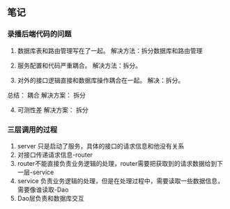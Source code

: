 ## 笔记

### 录播后端代码的问题

1. 数据库表和路由管理写在了一起。
解决方法：拆分数据库和路由管理

2. 服务配置和代码严重耦合。
解决方法：拆分。

3. 对外的接口逻辑直接和数据库操作耦合在一起。
解决：拆分。

总结： 耦合
解决方案： 拆分

4. 可测性差
解决方案： 拆分

### 三层调用的过程
1. server 只是启动了服务，具体的接口的请求信息和他没有关系
1. 对接口传递请求信息-router
1. router不能直接负责业务逻辑的处理，router需要把获取到的请求数据给到下一层-service
1. service 负责业务逻辑的处理，但是在处理过程中，需要读取一些数据信息，需要像谁读取-Dao
1. Dao层负责和数据库交互